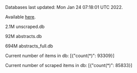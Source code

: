 Databases last updated: Mon Jan 24 07:18:01 UTC 2022. 

Available [here](https://github.com/cbeauhilton/ash-db/releases).

2.1M	unscraped.db

92M	abstracts.db

694M	abstracts_full.db

Current number of items in db:
[{"count(*)": 93309}]

Current number of scraped items in db:
[{"count(*)": 85833}]
